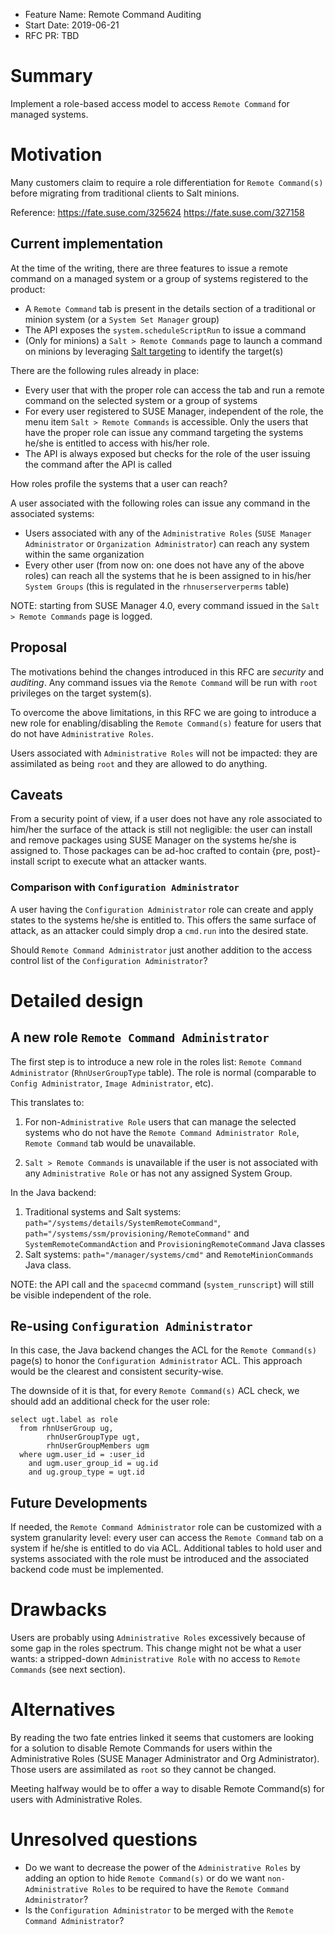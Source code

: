 - Feature Name: Remote Command Auditing
- Start Date: 2019-06-21
- RFC PR: TBD

# Summary
[summary]: #summary

Implement a role-based access model to access `Remote Command` for managed systems.

# Motivation
[motivation]: #motivation

Many customers claim to require a role differentiation for `Remote Command(s)` before migrating from traditional clients to Salt minions.

Reference: https://fate.suse.com/325624 https://fate.suse.com/327158

## Current implementation

At the time of the writing, there are three features to issue a remote command on a managed system or a group of systems registered to the product:
- A `Remote Command` tab is present in the details section of a traditional or minion system (or a `System Set Manager` group)
- The API exposes the `system.scheduleScriptRun` to issue a command
- (Only for minions) a `Salt > Remote Commands` page to launch a command on minions by leveraging [Salt targeting](https://docs.saltstack.com/en/latest/topics/targeting/index.html) to identify the target(s)

There are the following rules already in place:

- Every user that with the proper role can access the tab and run a remote command on the selected system or a group of systems
- For every user registered to SUSE Manager, independent of the role, the menu item `Salt > Remote Commands` is accessible. Only the users that have the proper role can issue any command targeting the systems he/she is entitled to access with his/her role.
- The API is always exposed but checks for the role of the user issuing the command after the API is called

How roles profile the systems that a user can reach?

A user associated with the following roles can issue any command in the associated systems:

- Users associated with any of the `Administrative Roles` (`SUSE Manager Administrator` or `Organization Administrator`) can reach any system within the same organization
- Every other user (from now on: one does not have any of the above roles) can reach all the systems that he is been assigned to in his/her `System Groups` (this is regulated in the `rhnuserserverperms` table)

NOTE: starting from SUSE Manager 4.0, every command issued in the `Salt > Remote Commands` page is logged.

## Proposal

The motivations behind the changes introduced in this RFC are _security_ and _auditing_. Any command issues via the `Remote Command` will be run with `root` privileges on the target system(s).

To overcome the above limitations, in this RFC we are going to introduce a new role for enabling/disabling the `Remote Command(s)` feature for users that do not have `Administrative Roles`.

Users associated with `Administrative Roles` will not be impacted: they are assimilated as being `root` and they are allowed to do anything.

## Caveats

From a security point of view, if a user does not have any role associated to him/her the surface of the attack is still not negligible: the user can install and remove packages using SUSE Manager on the systems he/she is assigned to. Those packages can be ad-hoc crafted to contain {pre, post}-install script to execute what an attacker wants.

### Comparison with `Configuration Administrator`

A user having the `Configuration Administrator` role can create and apply states to the systems he/she is entitled to. This offers the same surface of attack, as an attacker could simply drop a `cmd.run` into the desired state.

Should `Remote Command Administrator` just another addition to the access control list of the `Configuration Administrator`?

# Detailed design
[design]: #detailed-design

## A new role `Remote Command Administrator`

The first step is to introduce a new role in the roles list: `Remote Command Administrator` (`RhnUserGroupType` table).
The role is normal (comparable to `Config Administrator`, `Image Administrator`, etc).

This translates to:

  1. For non-`Administrative Role` users that can manage the selected systems who do not have the `Remote Command Administrator Role`, `Remote Command` tab would be unavailable.

  2. `Salt > Remote Commands` is unavailable if the user is not associated with any `Administrative Role` or has not any assigned System Group.

In the Java backend:

  1. Traditional systems and Salt systems: `path="/systems/details/SystemRemoteCommand"`, `path="/systems/ssm/provisioning/RemoteCommand"` and `SystemRemoteCommandAction` and `ProvisioningRemoteCommand` Java classes
  2. Salt systems: `path="/manager/systems/cmd"` and `RemoteMinionCommands` Java class.

NOTE: the API call and the `spacecmd` command (`system_runscript`) will still be visible independent of the role.

## Re-using `Configuration Administrator`

In this case, the Java backend changes the ACL for the `Remote Command(s)` page(s) to honor the `Configuration Administrator` ACL.
This approach would be the clearest and consistent security-wise.

The downside of it is that, for every `Remote Command(s)` ACL check, we should add an additional check for the user role:

```
select ugt.label as role
  from rhnUserGroup ug,    
        rhnUserGroupType ugt,
        rhnUserGroupMembers ugm
  where ugm.user_id = :user_id       
    and ugm.user_group_id = ug.id   
    and ug.group_type = ugt.id
```

## Future Developments

If needed, the `Remote Command Administrator` role can be customized with a system granularity level: every user can access the `Remote Command` tab on a system if he/she is entitled to do via ACL.
Additional tables to hold user and systems associated with the role must be introduced and the associated backend code must be implemented.

# Drawbacks
[drawbacks]: #drawbacks

Users are probably using `Administrative Roles` excessively because of some gap in the roles spectrum. This change might not be what a user wants: a stripped-down `Administrative Role` with no access to `Remote Commands` (see next section).

# Alternatives
[alternatives]: #alternatives

By reading the two fate entries linked it seems that customers are looking for a solution to disable Remote Commands for users within the Administrative Roles (SUSE Manager Administrator and Org Administrator). Those users are assimilated as `root` so they cannot be changed.

Meeting halfway would be to offer a way to disable Remote Command(s) for users with Administrative Roles.

# Unresolved questions
[unresolved]: #unresolved-questions

- Do we want to decrease the power of the `Administrative Roles` by adding an option to hide `Remote Command(s)` or do we want `non-Administrative Roles` to be required to have the `Remote Command Administrator`?
- Is the `Configuration Administrator` to be merged with the `Remote Command Administrator`?
